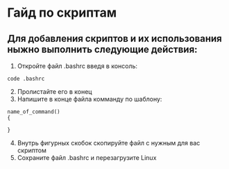# Гайд по скриптам
## Для добавления скриптов и их использования ныжно выполнить следующие действия:
1. Откройте файл .bashrc введя в консоль:
```
code .bashrc
```

2. Пролистайте его в конец
3. Напишите в конце файла комманду по шаблону:
```
name_of_command()
{

}
```
4. Внутрь фигурных скобок скопируйте файл с нужным для вас скриптом
5. Сохраните файл .bashrc и перезагрузите Linux

